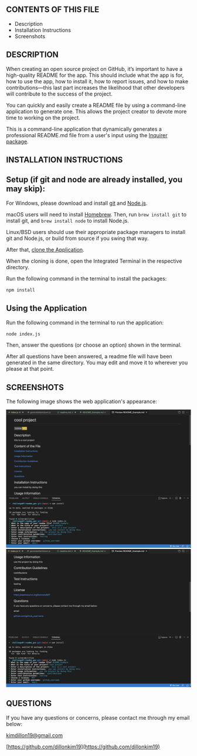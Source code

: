 CONTENTS OF THIS FILE
---------------------
  * Description
  * Installation Instructions
  * Screenshots
  
DESCRIPTION
-----------
When creating an open source project on GitHub, it’s important to have a high-quality README for the app. This should include what the app is for, how to use the app, how to install it, how to report issues, and how to make contributions&mdash;this last part increases the likelihood that other developers will contribute to the success of the project. 

You can quickly and easily create a README file by using a command-line application to generate one. This allows the project creator to devote more time to working on the project.

This is a command-line application that dynamically generates a professional README.md file from a user's input using the [Inquirer package](https://www.npmjs.com/package/inquirer/v/8.2.4). 


INSTALLATION INSTRUCTIONS
-------------------------
## Setup (if git and node are already installed, you may skip): 

For Windows, please download and install [git](https://git-scm.com/downloads) and [Node.js](https://nodejs.org/en/download/).

macOS users will need to install [Homebrew](https://brew.sh/). Then, run `brew install git` to install git, and `brew install node` to install Node.js.

Linux/BSD users should use their appropriate package managers to install git and Node.js, or build from source if you swing that way.

After that, [clone the Application](https://help.github.com/en/github/creating-cloning-and-archiving-repositories/cloning-a-repository).

When the cloning is done, open the Integrated Terminal in the respective directory. 

Run the following command in the terminal to install the packages: 

```bash
npm install
```

## Using the Application

Run the following command in the terminal to run the application: 

```bash
node index.js
```

Then, answer the questions (or choose an option) shown in the terminal. 

After all questions have been answered, a readme file will have been generated in the same directory. 
You may edit and move it to wherever you please at that point.

SCREENSHOTS
-----------
The following image shows the web application's appearance:

![Screenshot 1](./images/screenshot1.png)
![Screenshot 2](./images/screenshot2.png)

QUESTIONS
---------
If you have any questions or concerns, please contact me through my email below: 

kimdillon19@gmail.com

[https://github.com/dillonkim19](https://github.com/dillonkim19)

